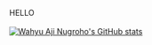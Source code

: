HELLO
<br/><br/>
[![Wahyu Aji Nugroho's GitHub stats](https://github-readme-stats.vercel.app/api?username=wahyu-nugrh&count_private=true&show_icons=true&theme=nord)](https://github.com/wahyu-nugrh/github-readme-stats)
